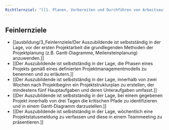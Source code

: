 ```yaml
---
Richtlernziel: "[[1. Planen, Vorbereiten und Durchführen von Arbeitsaufgaben in Abstimmung mit den kundenspezifischen Geschäfts- und Leistungsprozessen]]"
---
```

## Feinlernziele
- [[ausbildung/3_Feinlernziele/Der Auszubildende ist selbstständig in der Lage, vor der ersten Projektarbeit die grundlegenden Methoden der Projektplanung (z.B. Gantt-Diagramme, Meilensteinplanung) anzuwenden.]]
- [[Der Auszubildende ist selbstständig in der Lage, die Phasen eines Projekts gemäß eines definierten Projektmanagementmodells zu benennen und zu erläutern.]]
- [[Der Auszubildende ist selbstständig in der Lage, innerhalb von zwei Wochen nach Projektbeginn ein Projektstrukturplan zu erstellen, der mindestens fünf Hauptaufgaben und deren Unteraufgaben umfasst.]]
- [[Der Auszubildende ist selbstständig in der Lage, bei einem gegebenen Projekt innerhalb von drei Tagen die kritischen Pfade zu identifizieren und in einem Gantt-Diagramm darzustellen.]]
- [[Der Auszubildende ist selbstständig in der Lage, wöchentlich eine Projektstatusmeldung zu verfassen und diese in einem Teammeeting zu präsentieren.]]